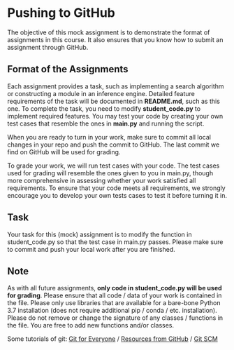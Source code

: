 # Pushing to GitHub

The objective of this mock assignment is to demonstrate the format of assignments in this course. It also ensures that you know how to submit an assignment through GitHub. 

## Format of the Assignments

Each assignment provides a task, such as implementing a search algorithm or constructing a module in an inference engine. Detailed feature requirements of the task will be documented in **README.md**, such as this one. To complete the task, you need to modify **student_code.py** to implement required features. You may test your code by creating your own test cases that resemble the ones in **main.py** and running the script. 

When you are ready to turn in your work, make sure to commit all local changes in your repo and push the commit to GitHub. The last commit we find on GitHub will be used for grading.  

To grade your work, we will run test cases with your code. The test cases used for grading will resemble the ones given to you in main.py, though more comprehensive in assessing whether your work satisfied all requirements. To ensure that your code meets all requirements, we strongly encourage you to develop your own tests cases to test it before turning it in.  

## Task

Your task for this (mock) assignment is to modify the function in student_code.py so that the test case in main.py passes. Please make sure to commit and push your local work after you are finished.  

## Note

As with all future assignments, **only code in student_code.py will be used for grading**. Please ensure that all code / data of your work is contained in the file. Please only use libraries that are available for a bare-bone Python 3.7 installation (does not require additional pip / conda / etc. installation). Please do not remove or change the signature of any classes / functions in the file. You are free to add new functions and/or classes. 

Some tutorials of git: [Git for Everyone](https://thenewstack.io/tutorial-git-for-absolutely-everyone/) / [Resources from GitHub](https://try.github.io/) / [Git SCM](https://git-scm.com/docs/gittutorial)
